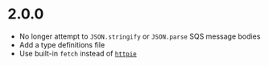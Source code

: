 # 2.0.0
- No longer attempt to `JSON.stringify` or `JSON.parse` SQS message bodies
- Add a type definitions file
- Use built-in `fetch` instead of [`httpie`](https://github.com/lukeed/httpie)
